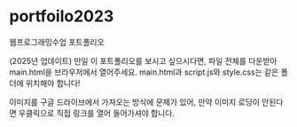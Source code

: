# portfoilo2023
 웹프로그래밍수업 포트폴리오

 (2025년 업데이트)
 만일 이 포트폴리오를 보시고 싶으시다면, 파일 전체를 다운받아 main.html을 브라우저에서 열어주세요.
 main.html과 script.js와 style.css는 같은 폴더에 위치해야 합니다!

 이미지를 구글 드라이브에서 가져오는 방식에 문제가 있어, 만약 이미지 로딩이 안된다면 우클릭으로 직접 링크를 열어 들어가셔야 합니다.
